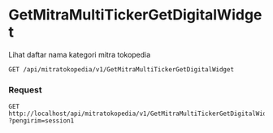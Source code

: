 # GetMitraMultiTickerGetDigitalWidget

Lihat daftar nama kategori mitra tokopedia

```
GET /api/mitratokopedia/v1/GetMitraMultiTickerGetDigitalWidget
```

### Request

```
GET http://localhost/api/mitratokopedia/v1/GetMitraMultiTickerGetDigitalWidget
?pengirim=session1
```
